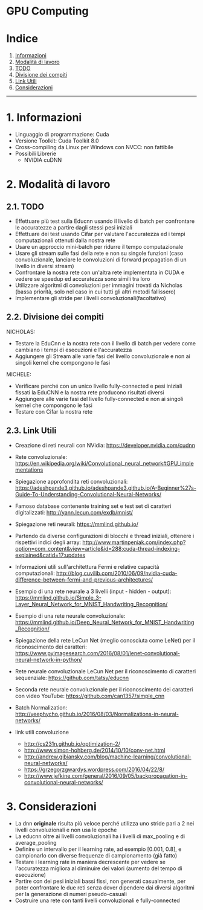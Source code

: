 GPU Computing
================

# Indice

1. [Informazioni](#1-informazioni)
2. [Modalità di lavoro](#2-modalità-di-lavoro)
  1. [TODO](#21-todo)
  2. [Divisione dei compiti](#22-divisione-dei-compiti)
  3. [Link Utili](#23-link-utili)
3. [Considerazioni](#3-considerazioni)


-----------------

# 1. Informazioni

- Linguaggio di programmazione: Cuda
- Versione Toolkit: Cuda Toolkit 8.0
- Cross-compiling da Linux per Windows con NVCC: non fattibile
- Possibili Librerie
    - NVIDIA cuDNN

# 2. Modalità di lavoro

## 2.1. TODO

- Effettuare più test sulla Educnn usando il livello di batch per confrontare le accuratezze a partire dagli stessi pesi iniziali
- Effettuare dei test usando Cifar per valutare l'accuratezza ed i tempi computazionali ottenuti dalla nostra rete
- Usare un approccio mini-batch per ridurre il tempo computazionale
- Usare gli stream sulle fasi della rete e non su singole funzioni (caso convoluzionale, lanciare le convoluzioni di forward propagation di un livello
in diversi stream)
- Confrontare la nostra rete con un'altra rete implementata in CUDA e vedere se speedup ed accuratezza sono simili tra loro
- Utilizzare algoritmi di convoluzioni per immagini trovati da Nicholas (bassa priorità, solo nel caso in cui tutti gli altri metodi fallissero)
- Implementare gli stride per i livelli convoluzionali(facoltativo)


## 2.2. Divisione dei compiti

NICHOLAS:

- Testare la EduCnn e la nostra rete con il livello di batch per vedere come cambiano i tempi di esecuzioni e l'accuratezza
- Aggiungere gli Stream alle varie fasi del livello convoluzionale e non ai singoli kernel che compongono le fasi

MICHELE:

- Verificare perché con un unico livello fully-connected e pesi iniziali fissati la EduCNN e la nostra rete producono risultati diversi
- Aggiungere alle varie fasi del livello fully-connected e non ai singoli kernel che compongono le fasi
- Testare con Cifar la nostra rete

## 2.3. Link Utili

- Creazione di reti neurali con NVidia: https://developer.nvidia.com/cudnn
- Rete convoluzionale: https://en.wikipedia.org/wiki/Convolutional_neural_network#GPU_implementations
- Spiegazione approfondita reti convoluzionali: https://adeshpande3.github.io/adeshpande3.github.io/A-Beginner%27s-Guide-To-Understanding-Convolutional-Neural-Networks/
- Famoso database contenente training set e test set di caratteri digitalizzati: http://yann.lecun.com/exdb/mnist/
- Spiegazione reti neurali: https://mmlind.github.io/
- Partendo da diverse configurazioni di blocchi e thread iniziali, ottenere i rispettivi indici degli array: http://www.martinpeniak.com/index.php?option=com_content&view=article&id=288:cuda-thread-indexing-explained&catid=17:updates
- Informazioni utili sull'architettura Fermi e relative capacità computazionali: http://blog.cuvilib.com/2010/06/09/nvidia-cuda-difference-between-fermi-and-previous-architectures/


- Esempio di una rete neurale a 3 livelli (input - hidden - output): https://mmlind.github.io/Simple_3-Layer_Neural_Network_for_MNIST_Handwriting_Recognition/
- Esempio di una rete neurale convoluzionale: https://mmlind.github.io/Deep_Neural_Network_for_MNIST_Handwriting_Recognition/
- Spiegazione della rete LeCun Net (meglio conosciuta come LeNet) per il riconoscimento dei caratteri: https://www.pyimagesearch.com/2016/08/01/lenet-convolutional-neural-network-in-python/
- Rete neurale convoluzionale LeCun Net per il riconoscimento di caratteri sequenziale: https://github.com/tatsy/educnn
- Seconda rete neurale convoluzionale per il riconoscimento dei caratteri con video YouTube: https://github.com/can1357/simple_cnn
- Batch Normalization: http://yeephycho.github.io/2016/08/03/Normalizations-in-neural-networks/


- link utili convoluzione
    - http://cs231n.github.io/optimization-2/
    - http://www.simon-hohberg.de/2014/10/10/conv-net.html
    - http://andrew.gibiansky.com/blog/machine-learning/convolutional-neural-networks/
    - https://grzegorzgwardys.wordpress.com/2016/04/22/8/
    - http://www.jefkine.com/general/2016/09/05/backpropagation-in-convolutional-neural-networks/

# 3. Considerazioni

- La dnn **originale** risulta più veloce perché utilizza uno stride pari a 2 nei livelli convoluzionali e non usa le epoche
- La educnn oltre ai livelli convoluzionali ha i livelli di max_pooling e di average_pooling
- Definire un intervallo per il learning rate, ad esempio [0.001, 0.8], e campionarlo con diverse frequenze di campionamento (già fatto)
- Testare i learning rate in maniera decrescente per vedere se l'accuratezza migliora al diminuire dei valori (aumento del tempo di esecuzione)
- Partire con dei pesi iniziali bassi fissi, non generati casualmente, per poter confrontare le due reti senza dover dipendere dai diversi algoritmi
per la generazione di numeri pseudo-casuali
- Costruire una rete con tanti livelli convoluzionali e fully-connected
